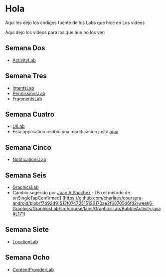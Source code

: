 Hola
====

Aqui les dejo los codigos fuente de los Labs que hice en Los videos

Aqui dejo los videos para los que aun no los ven

Semana Dos
----------
- [ActivityLab](http://www.youtube.com/watch?v=YqOqD1pEWlw)

Semana Tres
----------
- [IntentsLab](http://www.youtube.com/watch?v=knp33B2oKbw)
- [PermissionsLab](http://www.youtube.com/watch?v=81Ws4ZkC--w)
- [FragmentsLab](http://www.youtube.com/watch?v=uM3-wnbAv24)

Semana Cuatro
-------------
- [UILab](http://www.youtube.com/watch?v=S1vE2858uXw)
- Esta application recibio una modificacion justo [aqui](https://github.com/charlires/coursera-android/blob/master/week4-UILab/UILabs/src/course/labs/todomanager/ToDoListAdapter.java#L116)

Semana Cinco
-------------
- [NotificationsLab](http://www.youtube.com/watch?v=Y_MXuCfT-ZM)

Semana Seis
-----------
- [GraphicsLab](http://www.youtube.com/watch?v=ySoTKEcouD4)
- Cambio sugerido por [Juan A.Sánchez](https://plus.google.com/u/0/115930933052031811988) - [En el metodo de onSingleTapConfirmed] (https://github.com/charlires/coursera-android/blob/f7b92d91513f07472515126173ae2f68705d6fd2/week6-Graphics/GraphicsLab/src/course/labs/GraphicsLab/BubbleActivity.java#L171)

Semana Siete
----------
- [LocationLab](http://www.youtube.com/watch?v=2g_49rGxPLY)

Semana Ocho
---------
- [ContentProviderLab](http://www.youtube.com/watch?v=k07HlJrmt5w)

